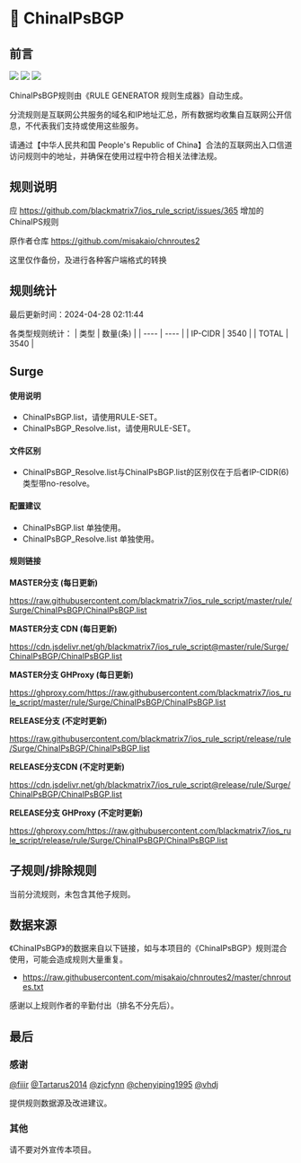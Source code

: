 # 🧸 ChinaIPsBGP

## 前言

![](https://shields.io/badge/-移除重复规则-ff69b4) ![](https://shields.io/badge/-DOMAIN--SUFFIX间合并-critical) ![](https://shields.io/badge/-DOMAIN--SUFFIX与DOMAIN--KEYWORD合并-blue) 

ChinaIPsBGP规则由《RULE GENERATOR 规则生成器》自动生成。

分流规则是互联网公共服务的域名和IP地址汇总，所有数据均收集自互联网公开信息，不代表我们支持或使用这些服务。

请通过【中华人民共和国 People's Republic of China】合法的互联网出入口信道访问规则中的地址，并确保在使用过程中符合相关法律法规。

## 规则说明
应 https://github.com/blackmatrix7/ios_rule_script/issues/365 增加的ChinaIPS规则

原作者仓库 https://github.com/misakaio/chnroutes2

这里仅作备份，及进行各种客户端格式的转换

## 规则统计

最后更新时间：2024-04-28 02:11:44

各类型规则统计：
| 类型 | 数量(条)  | 
| ---- | ----  |
| IP-CIDR | 3540  | 
| TOTAL | 3540  | 


## Surge 

#### 使用说明
- ChinaIPsBGP.list，请使用RULE-SET。
- ChinaIPsBGP_Resolve.list，请使用RULE-SET。

#### 文件区别
- ChinaIPsBGP_Resolve.list与ChinaIPsBGP.list的区别仅在于后者IP-CIDR(6)类型带no-resolve。

#### 配置建议
- ChinaIPsBGP.list 单独使用。
- ChinaIPsBGP_Resolve.list 单独使用。

#### 规则链接
**MASTER分支 (每日更新)**

https://raw.githubusercontent.com/blackmatrix7/ios_rule_script/master/rule/Surge/ChinaIPsBGP/ChinaIPsBGP.list

**MASTER分支 CDN (每日更新)**

https://cdn.jsdelivr.net/gh/blackmatrix7/ios_rule_script@master/rule/Surge/ChinaIPsBGP/ChinaIPsBGP.list

**MASTER分支 GHProxy (每日更新)**

https://ghproxy.com/https://raw.githubusercontent.com/blackmatrix7/ios_rule_script/master/rule/Surge/ChinaIPsBGP/ChinaIPsBGP.list

**RELEASE分支 (不定时更新)**

https://raw.githubusercontent.com/blackmatrix7/ios_rule_script/release/rule/Surge/ChinaIPsBGP/ChinaIPsBGP.list

**RELEASE分支CDN (不定时更新)**

https://cdn.jsdelivr.net/gh/blackmatrix7/ios_rule_script@release/rule/Surge/ChinaIPsBGP/ChinaIPsBGP.list

**RELEASE分支 GHProxy (不定时更新)**

https://ghproxy.com/https://raw.githubusercontent.com/blackmatrix7/ios_rule_script/release/rule/Surge/ChinaIPsBGP/ChinaIPsBGP.list

## 子规则/排除规则


当前分流规则，未包含其他子规则。

## 数据来源

《ChinaIPsBGP》的数据来自以下链接，如与本项目的《ChinaIPsBGP》规则混合使用，可能会造成规则大量重复。

- https://raw.githubusercontent.com/misakaio/chnroutes2/master/chnroutes.txt


感谢以上规则作者的辛勤付出（排名不分先后）。

## 最后

### 感谢

[@fiiir](https://github.com/fiiir) [@Tartarus2014](https://github.com/Tartarus2014) [@zjcfynn](https://github.com/zjcfynn) [@chenyiping1995](https://github.com/chenyiping1995) [@vhdj](https://github.com/vhdj)

提供规则数据源及改进建议。

### 其他

请不要对外宣传本项目。